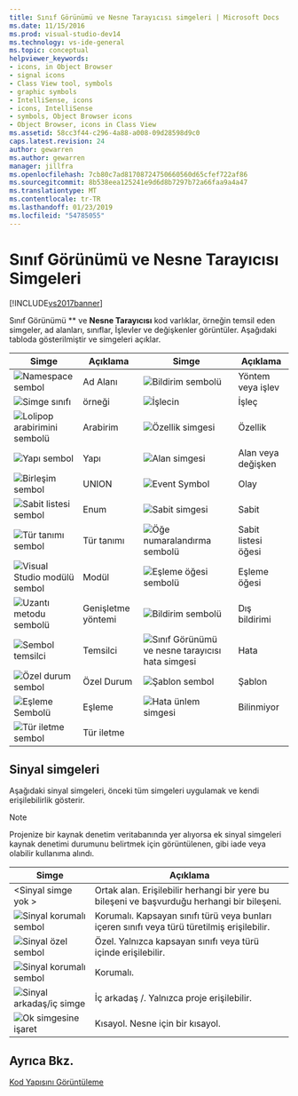 ```yaml
---
title: Sınıf Görünümü ve Nesne Tarayıcısı simgeleri | Microsoft Docs
ms.date: 11/15/2016
ms.prod: visual-studio-dev14
ms.technology: vs-ide-general
ms.topic: conceptual
helpviewer_keywords:
- icons, in Object Browser
- signal icons
- Class View tool, symbols
- graphic symbols
- IntelliSense, icons
- icons, IntelliSense
- symbols, Object Browser icons
- Object Browser, icons in Class View
ms.assetid: 58cc3f44-c296-4a88-a008-09d28598d9c0
caps.latest.revision: 24
author: gewarren
ms.author: gewarren
manager: jillfra
ms.openlocfilehash: 7cb80c7ad81708724750660560d65cfef722af86
ms.sourcegitcommit: 8b538eea125241e9d6d8b7297b72a66faa9a4a47
ms.translationtype: MT
ms.contentlocale: tr-TR
ms.lasthandoff: 01/23/2019
ms.locfileid: "54785055"
---
```

# <a name="class-view-and-object-browser-icons"></a>Sınıf Görünümü ve Nesne Tarayıcısı Simgeleri
[!INCLUDE[vs2017banner](../includes/vs2017banner.md)]

Sınıf Görünümü ** ve **Nesne Tarayıcısı** kod varlıklar, örneğin temsil eden simgeler, ad alanları, sınıflar, İşlevler ve değişkenler görüntüler. Aşağıdaki tabloda gösterilmiştir ve simgeleri açıklar.  
  
|Simge|Açıklama|Simge|Açıklama|  
|----------|-----------------|----------|-----------------|  
|![Namespace sembol](../ide/media/vxnamespace-icon.gif "vxNamespace_Icon")|Ad Alanı|![Bildirim sembolü](../ide/media/vxmethod-icon.gif "vxMethod_Icon")|Yöntem veya işlev|  
|![Simge sınıfı](../ide/media/vxclass-icon.gif "vxClass_Icon")|örneği|![İşlecin](../ide/media/vxoperator-icon.gif "vxOperator_Icon")|İşleç|  
|![Lolipop arabirimini sembolü](../ide/media/vxinterface-icon.gif "vxInterface_Icon")|Arabirim|![Özellik simgesi](../ide/media/vxproperty-icon.gif "vxProperty_Icon")|Özellik|  
|![Yapı sembol](../ide/media/vxstruct-icon.gif "vxStruct_Icon")|Yapı|![Alan simgesi](../ide/media/vxfield-icon.gif "vxField_Icon")|Alan veya değişken|  
|![Birleşim sembol](../ide/media/vxunion-icon.gif "vxUnion_Icon")|UNION|![Event Symbol](../ide/media/vxevent-icon.gif "vxEvent_Icon")|Olay|  
|![Sabit listesi sembol](../ide/media/vxenum-icon.gif "vxEnum_Icon")|Enum|![Sabit simgesi](../ide/media/vxconstant-icon.gif "vxConstant_Icon")|Sabit|  
|![Tür tanımı sembol](../ide/media/vxtypedef-icon.gif "vxTypeDef_Icon")|Tür tanımı|![Öğe numaralandırma sembolü](../ide/media/vxenumitem-icon.gif "vxEnumItem_Icon")|Sabit listesi öğesi|  
|![Visual Studio modülü sembol](../ide/media/vxmodule-icon.gif "vxModule_Icon")|Modül|![Eşleme öğesi sembolü](../ide/media/vxmapitem-icon.gif "vxMapItem_Icon")|Eşleme öğesi|  
|![Uzantı metodu sembolü](../ide/media/extensionmethod.gif "ExtensionMethod")|Genişletme yöntemi|![Bildirim sembolü](../ide/media/vxmethod-icon.gif "vxMethod_Icon")|Dış bildirimi|  
|![Sembol temsilci](../ide/media/vxdelegate-icon.gif "vxDelegate_Icon")|Temsilci|![Sınıf Görünümü ve nesne tarayıcısı hata simgesi](../ide/media/erroricon.gif "ErrorIcon")|Hata|  
|![Özel durum sembol](../ide/media/vxexception-icon.gif "vxException_Icon")|Özel Durum|![Şablon sembol](../ide/media/vxtemplate-icon.gif "vxTemplate_Icon")|Şablon|  
|![Eşleme Sembolü](../ide/media/vxmap-icon.gif "vxMap_Icon")|Eşleme|![Hata ünlem simgesi](../ide/media/vxerror-icon.gif "vxError_Icon")|Bilinmiyor|  
|![Tür iletme sembol](../ide/media/ob-type-forward.gif "ob_type_forward")|Tür iletme|||  
  
## <a name="signal-icons"></a>Sinyal simgeleri  
 Aşağıdaki sinyal simgeleri, önceki tüm simgeleri uygulamak ve kendi erişilebilirlik gösterir.  
  
> [!NOTE]
>  Projenize bir kaynak denetim veritabanında yer alıyorsa ek sinyal simgeleri kaynak denetimi durumunu belirtmek için görüntülenen, gibi iade veya olabilir kullanıma alındı.  
  
|Simge|Açıklama|  
|----------|-----------------|  
|\<Sinyal simge yok >|Ortak alan. Erişilebilir herhangi bir yere bu bileşeni ve başvurduğu herhangi bir bileşeni.|  
|![Sinyal korumalı sembol](../ide/media/vxsignal-icon-key.gif "vxSignal_Icon_Key")|Korumalı. Kapsayan sınıfı türü veya bunları içeren sınıfı veya türü türetilmiş erişilebilir.|  
|![Sinyal özel sembol](../ide/media/vxsignal-icon-lock.gif "vxSignal_Icon_Lock")|Özel. Yalnızca kapsayan sınıfı veya türü içinde erişilebilir.|  
|![Sinyal korumalı sembol](../ide/media/vxsignal-icon-envelope.gif "vxSignal_Icon_Envelope")|Korumalı.|  
|![Sinyal arkadaş&#47;iç simge](../ide/media/vxsignal-icon-diamond.gif "vxSignal_Icon_Diamond")|İç arkadaş /. Yalnızca proje erişilebilir.|  
|![Ok simgesine işaret](../ide/media/vxsignal-icon-arrow.gif "vxSignal_Icon_Arrow")|Kısayol. Nesne için bir kısayol.|  
  
## <a name="see-also"></a>Ayrıca Bkz.  
 [Kod Yapısını Görüntüleme](../ide/viewing-the-structure-of-code.md)
